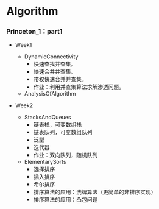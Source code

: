 # Algorithm

### Princeton_1：part1
- Week1
	- DynamicConnectivity
		- 快速查找并查集。
		- 快速合并并查集。
		- 带权快速合并并查集。
		- 作业：利用并查集算法求解渗透问题。
	- AnalysisOfAlgorithm

- Week2
	- StacksAndQueues
		- 链表栈，可变数组栈
		- 链表队列，可变数组队列
		- 泛型
		- 迭代器
		- 作业：双向队列，随机队列
	- ElementarySorts
		- 选择排序
		- 插入排序
		- 希尔排序
		- 排序算法的应用：洗牌算法（更简单的非排序实现）
		- 排序算法的应用：凸包问题

